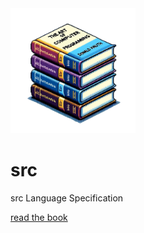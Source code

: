 <img src="docs/src/taocp.png" width="200" height="200" alt="src">

# src

src Language Specification

[read the book](https://srclang.org)